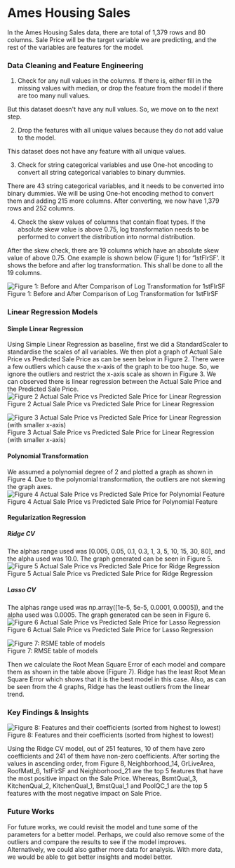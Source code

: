 # Ames Housing Sales
In the Ames Housing Sales data, there are total of 1,379 rows and 80 columns. Sale Price will be the target variable we are predicting, and the rest of the variables are features for the model.

### Data Cleaning and Feature Engineering
1. Check for any null values in the columns. If there is, either fill in the missing values with median, or drop the feature from the model if there are too many null values.

But this dataset doesn't have any null values. So, we move on to the next step.

2. Drop the features with all unique values because they do not add value to the model.

This dataset does not have any feature with all unique values.

3. Check for string categorical variables and use One-hot encoding to convert all string categorical variables to binary dummies.

There are 43 string categorical variables, and it needs to be converted into binary dummies. We will be using One-hot encoding method to convert them and adding 215 more columns. After converting, we now have 1,379 rows and 252 columns.

4. Check the skew values of columns that contain float types. If the absolute skew value is above 0.75, log transformation needs to be performed to convert the distribution into normal distribution.

After the skew check, there are 19 columns which have an absolute skew value of above 0.75. One example is shown below (Figure 1) for ‘1stFlrSF’. It shows the before and after log transformation. This shall be done to all the 19 columns.

![Figure 1: Before and After Comparison of Log Transformation for 1stFlrSF](https://github.com/cweien3008/portfolio/blob/main/Ames%20Housing%20Sales/Picture%201.png)
<br>Figure 1: Before and After Comparison of Log Transformation for 1stFlrSF

### Linear Regression Models
#### Simple Linear Regression
Using Simple Linear Regression as baseline, first we did a StandardScaler to standardise the scales of all variables. We then plot a graph of Actual Sale Price vs Predicted Sale Price as can be seen below in Figure 2. There were a few outliers which cause the x-axis of the graph to be too huge. So, we ignore the outliers and restrict the x-axis scale as shown in Figure 3. We can observed there is linear regression between the Actual Sale Price and the Predicted Sale Price.
![Figure 2 Actual Sale Price vs Predicted Sale Price for Linear Regression](https://github.com/cweien3008/portfolio/blob/main/Ames%20Housing%20Sales/Picture%202.png)
<br>Figure 2 Actual Sale Price vs Predicted Sale Price for Linear Regression

![Figure 3 Actual Sale Price vs Predicted Sale Price for Linear Regression (with smaller x-axis)](https://github.com/cweien3008/portfolio/blob/main/Ames%20Housing%20Sales/Picture%203.png)
<br>Figure 3 Actual Sale Price vs Predicted Sale Price for Linear Regression (with smaller x-axis)

#### Polynomial Transformation
We assumed a polynomial degree of 2 and plotted a graph as shown in Figure 4. Due to the polynomial transformation, the outliers are not skewing the graph axes.
![Figure 4 Actual Sale Price vs Predicted Sale Price for Polynomial Feature](https://github.com/cweien3008/portfolio/blob/main/Ames%20Housing%20Sales/Picture%204.png)
<br>Figure 4 Actual Sale Price vs Predicted Sale Price for Polynomial Feature

#### Regularization Regression
##### Ridge CV
The alphas range used was [0.005, 0.05, 0.1, 0.3, 1, 3, 5, 10, 15, 30, 80], and the alpha used was 10.0. The graph generated can be seen in Figure 5.
<br>![Figure 5 Actual Sale Price vs Predicted Sale Price for Ridge Regression](https://github.com/cweien3008/portfolio/blob/main/Ames%20Housing%20Sales/Picture%205.png)
<br>Figure 5 Actual Sale Price vs Predicted Sale Price for Ridge Regression

##### Lasso CV
The alphas range used was np.array([1e-5, 5e-5, 0.0001, 0.0005]), and the alpha used was 0.0005. The graph generated can be seen in Figure 6.
<br>![Figure 6 Actual Sale Price vs Predicted Sale Price for Lasso Regression](https://github.com/cweien3008/portfolio/blob/main/Ames%20Housing%20Sales/Picture%206.png)
<br>Figure 6 Actual Sale Price vs Predicted Sale Price for Lasso Regression

![Figure 7: RSME table of models](https://github.com/cweien3008/portfolio/blob/main/Ames%20Housing%20Sales/Picture%207.png)
<br>Figure 7: RMSE table of models

Then we calculate the Root Mean Square Error of each model and compare them as shown in the table above (Figure 7). Ridge has the least Root Mean Square Error which shows that it is the best model in this case. Also, as can be seen from the 4 graphs, Ridge has the least outliers from the linear trend.

### Key Findings & Insights

![Figure 8: Features and their coefficients (sorted from highest to lowest)](https://github.com/cweien3008/portfolio/blob/main/Ames%20Housing%20Sales/Picture%208.png)
<br>Figure 8: Features and their coefficients (sorted from highest to lowest)

Using the Ridge CV model, out of 251 features, 10 of them have zero coefficients and 241 of them have non-zero coefficients. After sorting the values in ascending order, from Figure 8, Neighborhood_14, GrLiveArea, RoofMatl_6, 1stFlrSF and Neighborhood_21 are the top 5 features that have the most positive impact on the Sale Price. Whereas, BsmtQual_3, KitchenQual_2, KitchenQual_1, BmstQual_1 and PoolQC_1 are the top 5 features with the most negative impact on Sale Price.

### Future Works
For future works, we could revisit the model and tune some of the parameters for a better model. Perhaps, we could also remove some of the outliers and compare the results to see if the model improves.  
Alternatively, we could also gather more data for analysis. With more data, we would be able to get better insights and model better.

